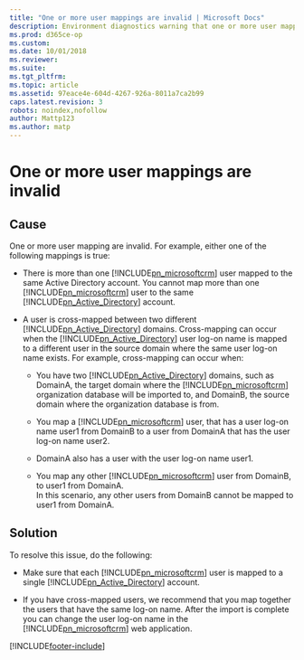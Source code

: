 ```yaml
---
title: "One or more user mappings are invalid | Microsoft Docs"
description: Environment diagnostics warning that one or more user mappings aren't valid.
ms.prod: d365ce-op
ms.custom: 
ms.date: 10/01/2018
ms.reviewer: 
ms.suite: 
ms.tgt_pltfrm: 
ms.topic: article
ms.assetid: 97eace4e-604d-4267-926a-8011a7ca2b99
caps.latest.revision: 3
robots: noindex,nofollow
author: Mattp123
ms.author: matp
---
```

# One or more user mappings are invalid

## Cause
  
 One or more user mapping are invalid. For example, either one of the following mappings is true:  
  
-   There is more than one [!INCLUDE[pn_microsoftcrm](../includes/pn-microsoftcrm.md)] user mapped to the same Active Directory account. You cannot map more than one [!INCLUDE[pn_microsoftcrm](../includes/pn-microsoftcrm.md)] user to the same [!INCLUDE[pn_Active_Directory](../includes/pn-active-directory.md)] account.  
  
-   A user is cross-mapped between two different [!INCLUDE[pn_Active_Directory](../includes/pn-active-directory.md)] domains. Cross-mapping can occur when the [!INCLUDE[pn_Active_Directory](../includes/pn-active-directory.md)] user log-on name is mapped to a different user in the source domain where the same user log-on name exists. For example, cross-mapping can occur when:  
  
    -   You have two [!INCLUDE[pn_Active_Directory](../includes/pn-active-directory.md)] domains, such as DomainA, the target domain where the [!INCLUDE[pn_microsoftcrm](../includes/pn-microsoftcrm.md)] organization database will be imported to, and DomainB, the source domain where the organization database is from.  
  
    -   You map a [!INCLUDE[pn_microsoftcrm](../includes/pn-microsoftcrm.md)] user, that has a user log-on name user1 from DomainB to a user from DomainA that has the user log-on name user2.  
  
    -   DomainA also has a user with the user log-on name user1.  
  
    -   You map any other [!INCLUDE[pn_microsoftcrm](../includes/pn-microsoftcrm.md)] user from DomainB, to user1 from DomainA.  
        In this scenario, any other users from DomainB cannot be mapped to user1 from DomainA.  
  
## Solution
  
 To resolve this issue, do the following:  
  
-   Make sure that each [!INCLUDE[pn_microsoftcrm](../includes/pn-microsoftcrm.md)] user is mapped to a single [!INCLUDE[pn_Active_Directory](../includes/pn-active-directory.md)] account.  
  
-   If you have cross-mapped users, we recommend that you map together the users that have the same log-on name. After the import is complete you can change the user log-on name in the [!INCLUDE[pn_microsoftcrm](../includes/pn-microsoftcrm.md)] web application.



[!INCLUDE[footer-include](../../../includes/footer-banner.md)]